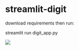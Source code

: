 # streamlit-digit
download requirements then run:

streamlit run digit_app.py

![](https://github.com/Yazan-AbuAwad/streamlit-digit/blob/main/digit_app%20%C2%B7%20Streamlit.gif)
